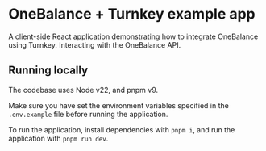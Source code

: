 # OneBalance + Turnkey example app

A client-side React application demonstrating how to integrate OneBalance using Turnkey. Interacting with the OneBalance API.

## Running locally

The codebase uses Node v22, and pnpm v9.

Make sure you have set the environment variables specified in the `.env.example` file before running the application.

To run the application, install dependencies with `pnpm i`, and run the application with `pnpm run dev`.

